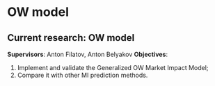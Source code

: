 # OW model

## Current research: OW model
**Supervisors**: Anton Filatov, Anton Belyakov
**Objectives**:
1. Implement and validate the Generalized OW Market Impact Model;
2. Compare it with other MI prediction methods.
